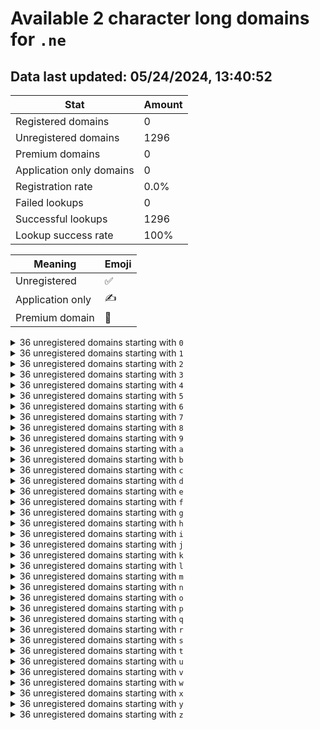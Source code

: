 # Available 2 character long domains for `.ne`

## Data last updated: 05/24/2024, 13:40:52

|Stat|Amount|
|--|--|
|Registered domains|0|
|Unregistered domains|1296|
|Premium domains|0|
|Application only domains|0|
|Registration rate|0.0%|
|Failed lookups|0|
|Successful lookups|1296|
|Lookup success rate|100%|


|Meaning|Emoji|
|--|--|
|Unregistered|:white_check_mark:|
|Application only|:writing_hand:|
|Premium domain|:gem:|

<details>
<summary>36 unregistered domains starting with <bold><code>0</code></bold></summary>

|Type|Domain|
|--|--|
|:white_check_mark:|`00.ne`|
|:white_check_mark:|`01.ne`|
|:white_check_mark:|`02.ne`|
|:white_check_mark:|`03.ne`|
|:white_check_mark:|`04.ne`|
|:white_check_mark:|`05.ne`|
|:white_check_mark:|`06.ne`|
|:white_check_mark:|`07.ne`|
|:white_check_mark:|`08.ne`|
|:white_check_mark:|`09.ne`|
|:white_check_mark:|`0a.ne`|
|:white_check_mark:|`0b.ne`|
|:white_check_mark:|`0c.ne`|
|:white_check_mark:|`0d.ne`|
|:white_check_mark:|`0e.ne`|
|:white_check_mark:|`0f.ne`|
|:white_check_mark:|`0g.ne`|
|:white_check_mark:|`0h.ne`|
|:white_check_mark:|`0i.ne`|
|:white_check_mark:|`0j.ne`|
|:white_check_mark:|`0k.ne`|
|:white_check_mark:|`0l.ne`|
|:white_check_mark:|`0m.ne`|
|:white_check_mark:|`0n.ne`|
|:white_check_mark:|`0o.ne`|
|:white_check_mark:|`0p.ne`|
|:white_check_mark:|`0q.ne`|
|:white_check_mark:|`0r.ne`|
|:white_check_mark:|`0s.ne`|
|:white_check_mark:|`0t.ne`|
|:white_check_mark:|`0u.ne`|
|:white_check_mark:|`0v.ne`|
|:white_check_mark:|`0w.ne`|
|:white_check_mark:|`0x.ne`|
|:white_check_mark:|`0y.ne`|
|:white_check_mark:|`0z.ne`|
</details>
<details>
<summary>36 unregistered domains starting with <bold><code>1</code></bold></summary>

|Type|Domain|
|--|--|
|:white_check_mark:|`10.ne`|
|:white_check_mark:|`11.ne`|
|:white_check_mark:|`12.ne`|
|:white_check_mark:|`13.ne`|
|:white_check_mark:|`14.ne`|
|:white_check_mark:|`15.ne`|
|:white_check_mark:|`16.ne`|
|:white_check_mark:|`17.ne`|
|:white_check_mark:|`18.ne`|
|:white_check_mark:|`19.ne`|
|:white_check_mark:|`1a.ne`|
|:white_check_mark:|`1b.ne`|
|:white_check_mark:|`1c.ne`|
|:white_check_mark:|`1d.ne`|
|:white_check_mark:|`1e.ne`|
|:white_check_mark:|`1f.ne`|
|:white_check_mark:|`1g.ne`|
|:white_check_mark:|`1h.ne`|
|:white_check_mark:|`1i.ne`|
|:white_check_mark:|`1j.ne`|
|:white_check_mark:|`1k.ne`|
|:white_check_mark:|`1l.ne`|
|:white_check_mark:|`1m.ne`|
|:white_check_mark:|`1n.ne`|
|:white_check_mark:|`1o.ne`|
|:white_check_mark:|`1p.ne`|
|:white_check_mark:|`1q.ne`|
|:white_check_mark:|`1r.ne`|
|:white_check_mark:|`1s.ne`|
|:white_check_mark:|`1t.ne`|
|:white_check_mark:|`1u.ne`|
|:white_check_mark:|`1v.ne`|
|:white_check_mark:|`1w.ne`|
|:white_check_mark:|`1x.ne`|
|:white_check_mark:|`1y.ne`|
|:white_check_mark:|`1z.ne`|
</details>
<details>
<summary>36 unregistered domains starting with <bold><code>2</code></bold></summary>

|Type|Domain|
|--|--|
|:white_check_mark:|`20.ne`|
|:white_check_mark:|`21.ne`|
|:white_check_mark:|`22.ne`|
|:white_check_mark:|`23.ne`|
|:white_check_mark:|`24.ne`|
|:white_check_mark:|`25.ne`|
|:white_check_mark:|`26.ne`|
|:white_check_mark:|`27.ne`|
|:white_check_mark:|`28.ne`|
|:white_check_mark:|`29.ne`|
|:white_check_mark:|`2a.ne`|
|:white_check_mark:|`2b.ne`|
|:white_check_mark:|`2c.ne`|
|:white_check_mark:|`2d.ne`|
|:white_check_mark:|`2e.ne`|
|:white_check_mark:|`2f.ne`|
|:white_check_mark:|`2g.ne`|
|:white_check_mark:|`2h.ne`|
|:white_check_mark:|`2i.ne`|
|:white_check_mark:|`2j.ne`|
|:white_check_mark:|`2k.ne`|
|:white_check_mark:|`2l.ne`|
|:white_check_mark:|`2m.ne`|
|:white_check_mark:|`2n.ne`|
|:white_check_mark:|`2o.ne`|
|:white_check_mark:|`2p.ne`|
|:white_check_mark:|`2q.ne`|
|:white_check_mark:|`2r.ne`|
|:white_check_mark:|`2s.ne`|
|:white_check_mark:|`2t.ne`|
|:white_check_mark:|`2u.ne`|
|:white_check_mark:|`2v.ne`|
|:white_check_mark:|`2w.ne`|
|:white_check_mark:|`2x.ne`|
|:white_check_mark:|`2y.ne`|
|:white_check_mark:|`2z.ne`|
</details>
<details>
<summary>36 unregistered domains starting with <bold><code>3</code></bold></summary>

|Type|Domain|
|--|--|
|:white_check_mark:|`30.ne`|
|:white_check_mark:|`31.ne`|
|:white_check_mark:|`32.ne`|
|:white_check_mark:|`33.ne`|
|:white_check_mark:|`34.ne`|
|:white_check_mark:|`35.ne`|
|:white_check_mark:|`36.ne`|
|:white_check_mark:|`37.ne`|
|:white_check_mark:|`38.ne`|
|:white_check_mark:|`39.ne`|
|:white_check_mark:|`3a.ne`|
|:white_check_mark:|`3b.ne`|
|:white_check_mark:|`3c.ne`|
|:white_check_mark:|`3d.ne`|
|:white_check_mark:|`3e.ne`|
|:white_check_mark:|`3f.ne`|
|:white_check_mark:|`3g.ne`|
|:white_check_mark:|`3h.ne`|
|:white_check_mark:|`3i.ne`|
|:white_check_mark:|`3j.ne`|
|:white_check_mark:|`3k.ne`|
|:white_check_mark:|`3l.ne`|
|:white_check_mark:|`3m.ne`|
|:white_check_mark:|`3n.ne`|
|:white_check_mark:|`3o.ne`|
|:white_check_mark:|`3p.ne`|
|:white_check_mark:|`3q.ne`|
|:white_check_mark:|`3r.ne`|
|:white_check_mark:|`3s.ne`|
|:white_check_mark:|`3t.ne`|
|:white_check_mark:|`3u.ne`|
|:white_check_mark:|`3v.ne`|
|:white_check_mark:|`3w.ne`|
|:white_check_mark:|`3x.ne`|
|:white_check_mark:|`3y.ne`|
|:white_check_mark:|`3z.ne`|
</details>
<details>
<summary>36 unregistered domains starting with <bold><code>4</code></bold></summary>

|Type|Domain|
|--|--|
|:white_check_mark:|`40.ne`|
|:white_check_mark:|`41.ne`|
|:white_check_mark:|`42.ne`|
|:white_check_mark:|`43.ne`|
|:white_check_mark:|`44.ne`|
|:white_check_mark:|`45.ne`|
|:white_check_mark:|`46.ne`|
|:white_check_mark:|`47.ne`|
|:white_check_mark:|`48.ne`|
|:white_check_mark:|`49.ne`|
|:white_check_mark:|`4a.ne`|
|:white_check_mark:|`4b.ne`|
|:white_check_mark:|`4c.ne`|
|:white_check_mark:|`4d.ne`|
|:white_check_mark:|`4e.ne`|
|:white_check_mark:|`4f.ne`|
|:white_check_mark:|`4g.ne`|
|:white_check_mark:|`4h.ne`|
|:white_check_mark:|`4i.ne`|
|:white_check_mark:|`4j.ne`|
|:white_check_mark:|`4k.ne`|
|:white_check_mark:|`4l.ne`|
|:white_check_mark:|`4m.ne`|
|:white_check_mark:|`4n.ne`|
|:white_check_mark:|`4o.ne`|
|:white_check_mark:|`4p.ne`|
|:white_check_mark:|`4q.ne`|
|:white_check_mark:|`4r.ne`|
|:white_check_mark:|`4s.ne`|
|:white_check_mark:|`4t.ne`|
|:white_check_mark:|`4u.ne`|
|:white_check_mark:|`4v.ne`|
|:white_check_mark:|`4w.ne`|
|:white_check_mark:|`4x.ne`|
|:white_check_mark:|`4y.ne`|
|:white_check_mark:|`4z.ne`|
</details>
<details>
<summary>36 unregistered domains starting with <bold><code>5</code></bold></summary>

|Type|Domain|
|--|--|
|:white_check_mark:|`50.ne`|
|:white_check_mark:|`51.ne`|
|:white_check_mark:|`52.ne`|
|:white_check_mark:|`53.ne`|
|:white_check_mark:|`54.ne`|
|:white_check_mark:|`55.ne`|
|:white_check_mark:|`56.ne`|
|:white_check_mark:|`57.ne`|
|:white_check_mark:|`58.ne`|
|:white_check_mark:|`59.ne`|
|:white_check_mark:|`5a.ne`|
|:white_check_mark:|`5b.ne`|
|:white_check_mark:|`5c.ne`|
|:white_check_mark:|`5d.ne`|
|:white_check_mark:|`5e.ne`|
|:white_check_mark:|`5f.ne`|
|:white_check_mark:|`5g.ne`|
|:white_check_mark:|`5h.ne`|
|:white_check_mark:|`5i.ne`|
|:white_check_mark:|`5j.ne`|
|:white_check_mark:|`5k.ne`|
|:white_check_mark:|`5l.ne`|
|:white_check_mark:|`5m.ne`|
|:white_check_mark:|`5n.ne`|
|:white_check_mark:|`5o.ne`|
|:white_check_mark:|`5p.ne`|
|:white_check_mark:|`5q.ne`|
|:white_check_mark:|`5r.ne`|
|:white_check_mark:|`5s.ne`|
|:white_check_mark:|`5t.ne`|
|:white_check_mark:|`5u.ne`|
|:white_check_mark:|`5v.ne`|
|:white_check_mark:|`5w.ne`|
|:white_check_mark:|`5x.ne`|
|:white_check_mark:|`5y.ne`|
|:white_check_mark:|`5z.ne`|
</details>
<details>
<summary>36 unregistered domains starting with <bold><code>6</code></bold></summary>

|Type|Domain|
|--|--|
|:white_check_mark:|`60.ne`|
|:white_check_mark:|`61.ne`|
|:white_check_mark:|`62.ne`|
|:white_check_mark:|`63.ne`|
|:white_check_mark:|`64.ne`|
|:white_check_mark:|`65.ne`|
|:white_check_mark:|`66.ne`|
|:white_check_mark:|`67.ne`|
|:white_check_mark:|`68.ne`|
|:white_check_mark:|`69.ne`|
|:white_check_mark:|`6a.ne`|
|:white_check_mark:|`6b.ne`|
|:white_check_mark:|`6c.ne`|
|:white_check_mark:|`6d.ne`|
|:white_check_mark:|`6e.ne`|
|:white_check_mark:|`6f.ne`|
|:white_check_mark:|`6g.ne`|
|:white_check_mark:|`6h.ne`|
|:white_check_mark:|`6i.ne`|
|:white_check_mark:|`6j.ne`|
|:white_check_mark:|`6k.ne`|
|:white_check_mark:|`6l.ne`|
|:white_check_mark:|`6m.ne`|
|:white_check_mark:|`6n.ne`|
|:white_check_mark:|`6o.ne`|
|:white_check_mark:|`6p.ne`|
|:white_check_mark:|`6q.ne`|
|:white_check_mark:|`6r.ne`|
|:white_check_mark:|`6s.ne`|
|:white_check_mark:|`6t.ne`|
|:white_check_mark:|`6u.ne`|
|:white_check_mark:|`6v.ne`|
|:white_check_mark:|`6w.ne`|
|:white_check_mark:|`6x.ne`|
|:white_check_mark:|`6y.ne`|
|:white_check_mark:|`6z.ne`|
</details>
<details>
<summary>36 unregistered domains starting with <bold><code>7</code></bold></summary>

|Type|Domain|
|--|--|
|:white_check_mark:|`70.ne`|
|:white_check_mark:|`71.ne`|
|:white_check_mark:|`72.ne`|
|:white_check_mark:|`73.ne`|
|:white_check_mark:|`74.ne`|
|:white_check_mark:|`75.ne`|
|:white_check_mark:|`76.ne`|
|:white_check_mark:|`77.ne`|
|:white_check_mark:|`78.ne`|
|:white_check_mark:|`79.ne`|
|:white_check_mark:|`7a.ne`|
|:white_check_mark:|`7b.ne`|
|:white_check_mark:|`7c.ne`|
|:white_check_mark:|`7d.ne`|
|:white_check_mark:|`7e.ne`|
|:white_check_mark:|`7f.ne`|
|:white_check_mark:|`7g.ne`|
|:white_check_mark:|`7h.ne`|
|:white_check_mark:|`7i.ne`|
|:white_check_mark:|`7j.ne`|
|:white_check_mark:|`7k.ne`|
|:white_check_mark:|`7l.ne`|
|:white_check_mark:|`7m.ne`|
|:white_check_mark:|`7n.ne`|
|:white_check_mark:|`7o.ne`|
|:white_check_mark:|`7p.ne`|
|:white_check_mark:|`7q.ne`|
|:white_check_mark:|`7r.ne`|
|:white_check_mark:|`7s.ne`|
|:white_check_mark:|`7t.ne`|
|:white_check_mark:|`7u.ne`|
|:white_check_mark:|`7v.ne`|
|:white_check_mark:|`7w.ne`|
|:white_check_mark:|`7x.ne`|
|:white_check_mark:|`7y.ne`|
|:white_check_mark:|`7z.ne`|
</details>
<details>
<summary>36 unregistered domains starting with <bold><code>8</code></bold></summary>

|Type|Domain|
|--|--|
|:white_check_mark:|`80.ne`|
|:white_check_mark:|`81.ne`|
|:white_check_mark:|`82.ne`|
|:white_check_mark:|`83.ne`|
|:white_check_mark:|`84.ne`|
|:white_check_mark:|`85.ne`|
|:white_check_mark:|`86.ne`|
|:white_check_mark:|`87.ne`|
|:white_check_mark:|`88.ne`|
|:white_check_mark:|`89.ne`|
|:white_check_mark:|`8a.ne`|
|:white_check_mark:|`8b.ne`|
|:white_check_mark:|`8c.ne`|
|:white_check_mark:|`8d.ne`|
|:white_check_mark:|`8e.ne`|
|:white_check_mark:|`8f.ne`|
|:white_check_mark:|`8g.ne`|
|:white_check_mark:|`8h.ne`|
|:white_check_mark:|`8i.ne`|
|:white_check_mark:|`8j.ne`|
|:white_check_mark:|`8k.ne`|
|:white_check_mark:|`8l.ne`|
|:white_check_mark:|`8m.ne`|
|:white_check_mark:|`8n.ne`|
|:white_check_mark:|`8o.ne`|
|:white_check_mark:|`8p.ne`|
|:white_check_mark:|`8q.ne`|
|:white_check_mark:|`8r.ne`|
|:white_check_mark:|`8s.ne`|
|:white_check_mark:|`8t.ne`|
|:white_check_mark:|`8u.ne`|
|:white_check_mark:|`8v.ne`|
|:white_check_mark:|`8w.ne`|
|:white_check_mark:|`8x.ne`|
|:white_check_mark:|`8y.ne`|
|:white_check_mark:|`8z.ne`|
</details>
<details>
<summary>36 unregistered domains starting with <bold><code>9</code></bold></summary>

|Type|Domain|
|--|--|
|:white_check_mark:|`90.ne`|
|:white_check_mark:|`91.ne`|
|:white_check_mark:|`92.ne`|
|:white_check_mark:|`93.ne`|
|:white_check_mark:|`94.ne`|
|:white_check_mark:|`95.ne`|
|:white_check_mark:|`96.ne`|
|:white_check_mark:|`97.ne`|
|:white_check_mark:|`98.ne`|
|:white_check_mark:|`99.ne`|
|:white_check_mark:|`9a.ne`|
|:white_check_mark:|`9b.ne`|
|:white_check_mark:|`9c.ne`|
|:white_check_mark:|`9d.ne`|
|:white_check_mark:|`9e.ne`|
|:white_check_mark:|`9f.ne`|
|:white_check_mark:|`9g.ne`|
|:white_check_mark:|`9h.ne`|
|:white_check_mark:|`9i.ne`|
|:white_check_mark:|`9j.ne`|
|:white_check_mark:|`9k.ne`|
|:white_check_mark:|`9l.ne`|
|:white_check_mark:|`9m.ne`|
|:white_check_mark:|`9n.ne`|
|:white_check_mark:|`9o.ne`|
|:white_check_mark:|`9p.ne`|
|:white_check_mark:|`9q.ne`|
|:white_check_mark:|`9r.ne`|
|:white_check_mark:|`9s.ne`|
|:white_check_mark:|`9t.ne`|
|:white_check_mark:|`9u.ne`|
|:white_check_mark:|`9v.ne`|
|:white_check_mark:|`9w.ne`|
|:white_check_mark:|`9x.ne`|
|:white_check_mark:|`9y.ne`|
|:white_check_mark:|`9z.ne`|
</details>
<details>
<summary>36 unregistered domains starting with <bold><code>a</code></bold></summary>

|Type|Domain|
|--|--|
|:white_check_mark:|`a0.ne`|
|:white_check_mark:|`a1.ne`|
|:white_check_mark:|`a2.ne`|
|:white_check_mark:|`a3.ne`|
|:white_check_mark:|`a4.ne`|
|:white_check_mark:|`a5.ne`|
|:white_check_mark:|`a6.ne`|
|:white_check_mark:|`a7.ne`|
|:white_check_mark:|`a8.ne`|
|:white_check_mark:|`a9.ne`|
|:white_check_mark:|`aa.ne`|
|:white_check_mark:|`ab.ne`|
|:white_check_mark:|`ac.ne`|
|:white_check_mark:|`ad.ne`|
|:white_check_mark:|`ae.ne`|
|:white_check_mark:|`af.ne`|
|:white_check_mark:|`ag.ne`|
|:white_check_mark:|`ah.ne`|
|:white_check_mark:|`ai.ne`|
|:white_check_mark:|`aj.ne`|
|:white_check_mark:|`ak.ne`|
|:white_check_mark:|`al.ne`|
|:white_check_mark:|`am.ne`|
|:white_check_mark:|`an.ne`|
|:white_check_mark:|`ao.ne`|
|:white_check_mark:|`ap.ne`|
|:white_check_mark:|`aq.ne`|
|:white_check_mark:|`ar.ne`|
|:white_check_mark:|`as.ne`|
|:white_check_mark:|`at.ne`|
|:white_check_mark:|`au.ne`|
|:white_check_mark:|`av.ne`|
|:white_check_mark:|`aw.ne`|
|:white_check_mark:|`ax.ne`|
|:white_check_mark:|`ay.ne`|
|:white_check_mark:|`az.ne`|
</details>
<details>
<summary>36 unregistered domains starting with <bold><code>b</code></bold></summary>

|Type|Domain|
|--|--|
|:white_check_mark:|`b0.ne`|
|:white_check_mark:|`b1.ne`|
|:white_check_mark:|`b2.ne`|
|:white_check_mark:|`b3.ne`|
|:white_check_mark:|`b4.ne`|
|:white_check_mark:|`b5.ne`|
|:white_check_mark:|`b6.ne`|
|:white_check_mark:|`b7.ne`|
|:white_check_mark:|`b8.ne`|
|:white_check_mark:|`b9.ne`|
|:white_check_mark:|`ba.ne`|
|:white_check_mark:|`bb.ne`|
|:white_check_mark:|`bc.ne`|
|:white_check_mark:|`bd.ne`|
|:white_check_mark:|`be.ne`|
|:white_check_mark:|`bf.ne`|
|:white_check_mark:|`bg.ne`|
|:white_check_mark:|`bh.ne`|
|:white_check_mark:|`bi.ne`|
|:white_check_mark:|`bj.ne`|
|:white_check_mark:|`bk.ne`|
|:white_check_mark:|`bl.ne`|
|:white_check_mark:|`bm.ne`|
|:white_check_mark:|`bn.ne`|
|:white_check_mark:|`bo.ne`|
|:white_check_mark:|`bp.ne`|
|:white_check_mark:|`bq.ne`|
|:white_check_mark:|`br.ne`|
|:white_check_mark:|`bs.ne`|
|:white_check_mark:|`bt.ne`|
|:white_check_mark:|`bu.ne`|
|:white_check_mark:|`bv.ne`|
|:white_check_mark:|`bw.ne`|
|:white_check_mark:|`bx.ne`|
|:white_check_mark:|`by.ne`|
|:white_check_mark:|`bz.ne`|
</details>
<details>
<summary>36 unregistered domains starting with <bold><code>c</code></bold></summary>

|Type|Domain|
|--|--|
|:white_check_mark:|`c0.ne`|
|:white_check_mark:|`c1.ne`|
|:white_check_mark:|`c2.ne`|
|:white_check_mark:|`c3.ne`|
|:white_check_mark:|`c4.ne`|
|:white_check_mark:|`c5.ne`|
|:white_check_mark:|`c6.ne`|
|:white_check_mark:|`c7.ne`|
|:white_check_mark:|`c8.ne`|
|:white_check_mark:|`c9.ne`|
|:white_check_mark:|`ca.ne`|
|:white_check_mark:|`cb.ne`|
|:white_check_mark:|`cc.ne`|
|:white_check_mark:|`cd.ne`|
|:white_check_mark:|`ce.ne`|
|:white_check_mark:|`cf.ne`|
|:white_check_mark:|`cg.ne`|
|:white_check_mark:|`ch.ne`|
|:white_check_mark:|`ci.ne`|
|:white_check_mark:|`cj.ne`|
|:white_check_mark:|`ck.ne`|
|:white_check_mark:|`cl.ne`|
|:white_check_mark:|`cm.ne`|
|:white_check_mark:|`cn.ne`|
|:white_check_mark:|`co.ne`|
|:white_check_mark:|`cp.ne`|
|:white_check_mark:|`cq.ne`|
|:white_check_mark:|`cr.ne`|
|:white_check_mark:|`cs.ne`|
|:white_check_mark:|`ct.ne`|
|:white_check_mark:|`cu.ne`|
|:white_check_mark:|`cv.ne`|
|:white_check_mark:|`cw.ne`|
|:white_check_mark:|`cx.ne`|
|:white_check_mark:|`cy.ne`|
|:white_check_mark:|`cz.ne`|
</details>
<details>
<summary>36 unregistered domains starting with <bold><code>d</code></bold></summary>

|Type|Domain|
|--|--|
|:white_check_mark:|`d0.ne`|
|:white_check_mark:|`d1.ne`|
|:white_check_mark:|`d2.ne`|
|:white_check_mark:|`d3.ne`|
|:white_check_mark:|`d4.ne`|
|:white_check_mark:|`d5.ne`|
|:white_check_mark:|`d6.ne`|
|:white_check_mark:|`d7.ne`|
|:white_check_mark:|`d8.ne`|
|:white_check_mark:|`d9.ne`|
|:white_check_mark:|`da.ne`|
|:white_check_mark:|`db.ne`|
|:white_check_mark:|`dc.ne`|
|:white_check_mark:|`dd.ne`|
|:white_check_mark:|`de.ne`|
|:white_check_mark:|`df.ne`|
|:white_check_mark:|`dg.ne`|
|:white_check_mark:|`dh.ne`|
|:white_check_mark:|`di.ne`|
|:white_check_mark:|`dj.ne`|
|:white_check_mark:|`dk.ne`|
|:white_check_mark:|`dl.ne`|
|:white_check_mark:|`dm.ne`|
|:white_check_mark:|`dn.ne`|
|:white_check_mark:|`do.ne`|
|:white_check_mark:|`dp.ne`|
|:white_check_mark:|`dq.ne`|
|:white_check_mark:|`dr.ne`|
|:white_check_mark:|`ds.ne`|
|:white_check_mark:|`dt.ne`|
|:white_check_mark:|`du.ne`|
|:white_check_mark:|`dv.ne`|
|:white_check_mark:|`dw.ne`|
|:white_check_mark:|`dx.ne`|
|:white_check_mark:|`dy.ne`|
|:white_check_mark:|`dz.ne`|
</details>
<details>
<summary>36 unregistered domains starting with <bold><code>e</code></bold></summary>

|Type|Domain|
|--|--|
|:white_check_mark:|`e0.ne`|
|:white_check_mark:|`e1.ne`|
|:white_check_mark:|`e2.ne`|
|:white_check_mark:|`e3.ne`|
|:white_check_mark:|`e4.ne`|
|:white_check_mark:|`e5.ne`|
|:white_check_mark:|`e6.ne`|
|:white_check_mark:|`e7.ne`|
|:white_check_mark:|`e8.ne`|
|:white_check_mark:|`e9.ne`|
|:white_check_mark:|`ea.ne`|
|:white_check_mark:|`eb.ne`|
|:white_check_mark:|`ec.ne`|
|:white_check_mark:|`ed.ne`|
|:white_check_mark:|`ee.ne`|
|:white_check_mark:|`ef.ne`|
|:white_check_mark:|`eg.ne`|
|:white_check_mark:|`eh.ne`|
|:white_check_mark:|`ei.ne`|
|:white_check_mark:|`ej.ne`|
|:white_check_mark:|`ek.ne`|
|:white_check_mark:|`el.ne`|
|:white_check_mark:|`em.ne`|
|:white_check_mark:|`en.ne`|
|:white_check_mark:|`eo.ne`|
|:white_check_mark:|`ep.ne`|
|:white_check_mark:|`eq.ne`|
|:white_check_mark:|`er.ne`|
|:white_check_mark:|`es.ne`|
|:white_check_mark:|`et.ne`|
|:white_check_mark:|`eu.ne`|
|:white_check_mark:|`ev.ne`|
|:white_check_mark:|`ew.ne`|
|:white_check_mark:|`ex.ne`|
|:white_check_mark:|`ey.ne`|
|:white_check_mark:|`ez.ne`|
</details>
<details>
<summary>36 unregistered domains starting with <bold><code>f</code></bold></summary>

|Type|Domain|
|--|--|
|:white_check_mark:|`f0.ne`|
|:white_check_mark:|`f1.ne`|
|:white_check_mark:|`f2.ne`|
|:white_check_mark:|`f3.ne`|
|:white_check_mark:|`f4.ne`|
|:white_check_mark:|`f5.ne`|
|:white_check_mark:|`f6.ne`|
|:white_check_mark:|`f7.ne`|
|:white_check_mark:|`f8.ne`|
|:white_check_mark:|`f9.ne`|
|:white_check_mark:|`fa.ne`|
|:white_check_mark:|`fb.ne`|
|:white_check_mark:|`fc.ne`|
|:white_check_mark:|`fd.ne`|
|:white_check_mark:|`fe.ne`|
|:white_check_mark:|`ff.ne`|
|:white_check_mark:|`fg.ne`|
|:white_check_mark:|`fh.ne`|
|:white_check_mark:|`fi.ne`|
|:white_check_mark:|`fj.ne`|
|:white_check_mark:|`fk.ne`|
|:white_check_mark:|`fl.ne`|
|:white_check_mark:|`fm.ne`|
|:white_check_mark:|`fn.ne`|
|:white_check_mark:|`fo.ne`|
|:white_check_mark:|`fp.ne`|
|:white_check_mark:|`fq.ne`|
|:white_check_mark:|`fr.ne`|
|:white_check_mark:|`fs.ne`|
|:white_check_mark:|`ft.ne`|
|:white_check_mark:|`fu.ne`|
|:white_check_mark:|`fv.ne`|
|:white_check_mark:|`fw.ne`|
|:white_check_mark:|`fx.ne`|
|:white_check_mark:|`fy.ne`|
|:white_check_mark:|`fz.ne`|
</details>
<details>
<summary>36 unregistered domains starting with <bold><code>g</code></bold></summary>

|Type|Domain|
|--|--|
|:white_check_mark:|`g0.ne`|
|:white_check_mark:|`g1.ne`|
|:white_check_mark:|`g2.ne`|
|:white_check_mark:|`g3.ne`|
|:white_check_mark:|`g4.ne`|
|:white_check_mark:|`g5.ne`|
|:white_check_mark:|`g6.ne`|
|:white_check_mark:|`g7.ne`|
|:white_check_mark:|`g8.ne`|
|:white_check_mark:|`g9.ne`|
|:white_check_mark:|`ga.ne`|
|:white_check_mark:|`gb.ne`|
|:white_check_mark:|`gc.ne`|
|:white_check_mark:|`gd.ne`|
|:white_check_mark:|`ge.ne`|
|:white_check_mark:|`gf.ne`|
|:white_check_mark:|`gg.ne`|
|:white_check_mark:|`gh.ne`|
|:white_check_mark:|`gi.ne`|
|:white_check_mark:|`gj.ne`|
|:white_check_mark:|`gk.ne`|
|:white_check_mark:|`gl.ne`|
|:white_check_mark:|`gm.ne`|
|:white_check_mark:|`gn.ne`|
|:white_check_mark:|`go.ne`|
|:white_check_mark:|`gp.ne`|
|:white_check_mark:|`gq.ne`|
|:white_check_mark:|`gr.ne`|
|:white_check_mark:|`gs.ne`|
|:white_check_mark:|`gt.ne`|
|:white_check_mark:|`gu.ne`|
|:white_check_mark:|`gv.ne`|
|:white_check_mark:|`gw.ne`|
|:white_check_mark:|`gx.ne`|
|:white_check_mark:|`gy.ne`|
|:white_check_mark:|`gz.ne`|
</details>
<details>
<summary>36 unregistered domains starting with <bold><code>h</code></bold></summary>

|Type|Domain|
|--|--|
|:white_check_mark:|`h0.ne`|
|:white_check_mark:|`h1.ne`|
|:white_check_mark:|`h2.ne`|
|:white_check_mark:|`h3.ne`|
|:white_check_mark:|`h4.ne`|
|:white_check_mark:|`h5.ne`|
|:white_check_mark:|`h6.ne`|
|:white_check_mark:|`h7.ne`|
|:white_check_mark:|`h8.ne`|
|:white_check_mark:|`h9.ne`|
|:white_check_mark:|`ha.ne`|
|:white_check_mark:|`hb.ne`|
|:white_check_mark:|`hc.ne`|
|:white_check_mark:|`hd.ne`|
|:white_check_mark:|`he.ne`|
|:white_check_mark:|`hf.ne`|
|:white_check_mark:|`hg.ne`|
|:white_check_mark:|`hh.ne`|
|:white_check_mark:|`hi.ne`|
|:white_check_mark:|`hj.ne`|
|:white_check_mark:|`hk.ne`|
|:white_check_mark:|`hl.ne`|
|:white_check_mark:|`hm.ne`|
|:white_check_mark:|`hn.ne`|
|:white_check_mark:|`ho.ne`|
|:white_check_mark:|`hp.ne`|
|:white_check_mark:|`hq.ne`|
|:white_check_mark:|`hr.ne`|
|:white_check_mark:|`hs.ne`|
|:white_check_mark:|`ht.ne`|
|:white_check_mark:|`hu.ne`|
|:white_check_mark:|`hv.ne`|
|:white_check_mark:|`hw.ne`|
|:white_check_mark:|`hx.ne`|
|:white_check_mark:|`hy.ne`|
|:white_check_mark:|`hz.ne`|
</details>
<details>
<summary>36 unregistered domains starting with <bold><code>i</code></bold></summary>

|Type|Domain|
|--|--|
|:white_check_mark:|`i0.ne`|
|:white_check_mark:|`i1.ne`|
|:white_check_mark:|`i2.ne`|
|:white_check_mark:|`i3.ne`|
|:white_check_mark:|`i4.ne`|
|:white_check_mark:|`i5.ne`|
|:white_check_mark:|`i6.ne`|
|:white_check_mark:|`i7.ne`|
|:white_check_mark:|`i8.ne`|
|:white_check_mark:|`i9.ne`|
|:white_check_mark:|`ia.ne`|
|:white_check_mark:|`ib.ne`|
|:white_check_mark:|`ic.ne`|
|:white_check_mark:|`id.ne`|
|:white_check_mark:|`ie.ne`|
|:white_check_mark:|`if.ne`|
|:white_check_mark:|`ig.ne`|
|:white_check_mark:|`ih.ne`|
|:white_check_mark:|`ii.ne`|
|:white_check_mark:|`ij.ne`|
|:white_check_mark:|`ik.ne`|
|:white_check_mark:|`il.ne`|
|:white_check_mark:|`im.ne`|
|:white_check_mark:|`in.ne`|
|:white_check_mark:|`io.ne`|
|:white_check_mark:|`ip.ne`|
|:white_check_mark:|`iq.ne`|
|:white_check_mark:|`ir.ne`|
|:white_check_mark:|`is.ne`|
|:white_check_mark:|`it.ne`|
|:white_check_mark:|`iu.ne`|
|:white_check_mark:|`iv.ne`|
|:white_check_mark:|`iw.ne`|
|:white_check_mark:|`ix.ne`|
|:white_check_mark:|`iy.ne`|
|:white_check_mark:|`iz.ne`|
</details>
<details>
<summary>36 unregistered domains starting with <bold><code>j</code></bold></summary>

|Type|Domain|
|--|--|
|:white_check_mark:|`j0.ne`|
|:white_check_mark:|`j1.ne`|
|:white_check_mark:|`j2.ne`|
|:white_check_mark:|`j3.ne`|
|:white_check_mark:|`j4.ne`|
|:white_check_mark:|`j5.ne`|
|:white_check_mark:|`j6.ne`|
|:white_check_mark:|`j7.ne`|
|:white_check_mark:|`j8.ne`|
|:white_check_mark:|`j9.ne`|
|:white_check_mark:|`ja.ne`|
|:white_check_mark:|`jb.ne`|
|:white_check_mark:|`jc.ne`|
|:white_check_mark:|`jd.ne`|
|:white_check_mark:|`je.ne`|
|:white_check_mark:|`jf.ne`|
|:white_check_mark:|`jg.ne`|
|:white_check_mark:|`jh.ne`|
|:white_check_mark:|`ji.ne`|
|:white_check_mark:|`jj.ne`|
|:white_check_mark:|`jk.ne`|
|:white_check_mark:|`jl.ne`|
|:white_check_mark:|`jm.ne`|
|:white_check_mark:|`jn.ne`|
|:white_check_mark:|`jo.ne`|
|:white_check_mark:|`jp.ne`|
|:white_check_mark:|`jq.ne`|
|:white_check_mark:|`jr.ne`|
|:white_check_mark:|`js.ne`|
|:white_check_mark:|`jt.ne`|
|:white_check_mark:|`ju.ne`|
|:white_check_mark:|`jv.ne`|
|:white_check_mark:|`jw.ne`|
|:white_check_mark:|`jx.ne`|
|:white_check_mark:|`jy.ne`|
|:white_check_mark:|`jz.ne`|
</details>
<details>
<summary>36 unregistered domains starting with <bold><code>k</code></bold></summary>

|Type|Domain|
|--|--|
|:white_check_mark:|`k0.ne`|
|:white_check_mark:|`k1.ne`|
|:white_check_mark:|`k2.ne`|
|:white_check_mark:|`k3.ne`|
|:white_check_mark:|`k4.ne`|
|:white_check_mark:|`k5.ne`|
|:white_check_mark:|`k6.ne`|
|:white_check_mark:|`k7.ne`|
|:white_check_mark:|`k8.ne`|
|:white_check_mark:|`k9.ne`|
|:white_check_mark:|`ka.ne`|
|:white_check_mark:|`kb.ne`|
|:white_check_mark:|`kc.ne`|
|:white_check_mark:|`kd.ne`|
|:white_check_mark:|`ke.ne`|
|:white_check_mark:|`kf.ne`|
|:white_check_mark:|`kg.ne`|
|:white_check_mark:|`kh.ne`|
|:white_check_mark:|`ki.ne`|
|:white_check_mark:|`kj.ne`|
|:white_check_mark:|`kk.ne`|
|:white_check_mark:|`kl.ne`|
|:white_check_mark:|`km.ne`|
|:white_check_mark:|`kn.ne`|
|:white_check_mark:|`ko.ne`|
|:white_check_mark:|`kp.ne`|
|:white_check_mark:|`kq.ne`|
|:white_check_mark:|`kr.ne`|
|:white_check_mark:|`ks.ne`|
|:white_check_mark:|`kt.ne`|
|:white_check_mark:|`ku.ne`|
|:white_check_mark:|`kv.ne`|
|:white_check_mark:|`kw.ne`|
|:white_check_mark:|`kx.ne`|
|:white_check_mark:|`ky.ne`|
|:white_check_mark:|`kz.ne`|
</details>
<details>
<summary>36 unregistered domains starting with <bold><code>l</code></bold></summary>

|Type|Domain|
|--|--|
|:white_check_mark:|`l0.ne`|
|:white_check_mark:|`l1.ne`|
|:white_check_mark:|`l2.ne`|
|:white_check_mark:|`l3.ne`|
|:white_check_mark:|`l4.ne`|
|:white_check_mark:|`l5.ne`|
|:white_check_mark:|`l6.ne`|
|:white_check_mark:|`l7.ne`|
|:white_check_mark:|`l8.ne`|
|:white_check_mark:|`l9.ne`|
|:white_check_mark:|`la.ne`|
|:white_check_mark:|`lb.ne`|
|:white_check_mark:|`lc.ne`|
|:white_check_mark:|`ld.ne`|
|:white_check_mark:|`le.ne`|
|:white_check_mark:|`lf.ne`|
|:white_check_mark:|`lg.ne`|
|:white_check_mark:|`lh.ne`|
|:white_check_mark:|`li.ne`|
|:white_check_mark:|`lj.ne`|
|:white_check_mark:|`lk.ne`|
|:white_check_mark:|`ll.ne`|
|:white_check_mark:|`lm.ne`|
|:white_check_mark:|`ln.ne`|
|:white_check_mark:|`lo.ne`|
|:white_check_mark:|`lp.ne`|
|:white_check_mark:|`lq.ne`|
|:white_check_mark:|`lr.ne`|
|:white_check_mark:|`ls.ne`|
|:white_check_mark:|`lt.ne`|
|:white_check_mark:|`lu.ne`|
|:white_check_mark:|`lv.ne`|
|:white_check_mark:|`lw.ne`|
|:white_check_mark:|`lx.ne`|
|:white_check_mark:|`ly.ne`|
|:white_check_mark:|`lz.ne`|
</details>
<details>
<summary>36 unregistered domains starting with <bold><code>m</code></bold></summary>

|Type|Domain|
|--|--|
|:white_check_mark:|`m0.ne`|
|:white_check_mark:|`m1.ne`|
|:white_check_mark:|`m2.ne`|
|:white_check_mark:|`m3.ne`|
|:white_check_mark:|`m4.ne`|
|:white_check_mark:|`m5.ne`|
|:white_check_mark:|`m6.ne`|
|:white_check_mark:|`m7.ne`|
|:white_check_mark:|`m8.ne`|
|:white_check_mark:|`m9.ne`|
|:white_check_mark:|`ma.ne`|
|:white_check_mark:|`mb.ne`|
|:white_check_mark:|`mc.ne`|
|:white_check_mark:|`md.ne`|
|:white_check_mark:|`me.ne`|
|:white_check_mark:|`mf.ne`|
|:white_check_mark:|`mg.ne`|
|:white_check_mark:|`mh.ne`|
|:white_check_mark:|`mi.ne`|
|:white_check_mark:|`mj.ne`|
|:white_check_mark:|`mk.ne`|
|:white_check_mark:|`ml.ne`|
|:white_check_mark:|`mm.ne`|
|:white_check_mark:|`mn.ne`|
|:white_check_mark:|`mo.ne`|
|:white_check_mark:|`mp.ne`|
|:white_check_mark:|`mq.ne`|
|:white_check_mark:|`mr.ne`|
|:white_check_mark:|`ms.ne`|
|:white_check_mark:|`mt.ne`|
|:white_check_mark:|`mu.ne`|
|:white_check_mark:|`mv.ne`|
|:white_check_mark:|`mw.ne`|
|:white_check_mark:|`mx.ne`|
|:white_check_mark:|`my.ne`|
|:white_check_mark:|`mz.ne`|
</details>
<details>
<summary>36 unregistered domains starting with <bold><code>n</code></bold></summary>

|Type|Domain|
|--|--|
|:white_check_mark:|`n0.ne`|
|:white_check_mark:|`n1.ne`|
|:white_check_mark:|`n2.ne`|
|:white_check_mark:|`n3.ne`|
|:white_check_mark:|`n4.ne`|
|:white_check_mark:|`n5.ne`|
|:white_check_mark:|`n6.ne`|
|:white_check_mark:|`n7.ne`|
|:white_check_mark:|`n8.ne`|
|:white_check_mark:|`n9.ne`|
|:white_check_mark:|`na.ne`|
|:white_check_mark:|`nb.ne`|
|:white_check_mark:|`nc.ne`|
|:white_check_mark:|`nd.ne`|
|:white_check_mark:|`ne.ne`|
|:white_check_mark:|`nf.ne`|
|:white_check_mark:|`ng.ne`|
|:white_check_mark:|`nh.ne`|
|:white_check_mark:|`ni.ne`|
|:white_check_mark:|`nj.ne`|
|:white_check_mark:|`nk.ne`|
|:white_check_mark:|`nl.ne`|
|:white_check_mark:|`nm.ne`|
|:white_check_mark:|`nn.ne`|
|:white_check_mark:|`no.ne`|
|:white_check_mark:|`np.ne`|
|:white_check_mark:|`nq.ne`|
|:white_check_mark:|`nr.ne`|
|:white_check_mark:|`ns.ne`|
|:white_check_mark:|`nt.ne`|
|:white_check_mark:|`nu.ne`|
|:white_check_mark:|`nv.ne`|
|:white_check_mark:|`nw.ne`|
|:white_check_mark:|`nx.ne`|
|:white_check_mark:|`ny.ne`|
|:white_check_mark:|`nz.ne`|
</details>
<details>
<summary>36 unregistered domains starting with <bold><code>o</code></bold></summary>

|Type|Domain|
|--|--|
|:white_check_mark:|`o0.ne`|
|:white_check_mark:|`o1.ne`|
|:white_check_mark:|`o2.ne`|
|:white_check_mark:|`o3.ne`|
|:white_check_mark:|`o4.ne`|
|:white_check_mark:|`o5.ne`|
|:white_check_mark:|`o6.ne`|
|:white_check_mark:|`o7.ne`|
|:white_check_mark:|`o8.ne`|
|:white_check_mark:|`o9.ne`|
|:white_check_mark:|`oa.ne`|
|:white_check_mark:|`ob.ne`|
|:white_check_mark:|`oc.ne`|
|:white_check_mark:|`od.ne`|
|:white_check_mark:|`oe.ne`|
|:white_check_mark:|`of.ne`|
|:white_check_mark:|`og.ne`|
|:white_check_mark:|`oh.ne`|
|:white_check_mark:|`oi.ne`|
|:white_check_mark:|`oj.ne`|
|:white_check_mark:|`ok.ne`|
|:white_check_mark:|`ol.ne`|
|:white_check_mark:|`om.ne`|
|:white_check_mark:|`on.ne`|
|:white_check_mark:|`oo.ne`|
|:white_check_mark:|`op.ne`|
|:white_check_mark:|`oq.ne`|
|:white_check_mark:|`or.ne`|
|:white_check_mark:|`os.ne`|
|:white_check_mark:|`ot.ne`|
|:white_check_mark:|`ou.ne`|
|:white_check_mark:|`ov.ne`|
|:white_check_mark:|`ow.ne`|
|:white_check_mark:|`ox.ne`|
|:white_check_mark:|`oy.ne`|
|:white_check_mark:|`oz.ne`|
</details>
<details>
<summary>36 unregistered domains starting with <bold><code>p</code></bold></summary>

|Type|Domain|
|--|--|
|:white_check_mark:|`p0.ne`|
|:white_check_mark:|`p1.ne`|
|:white_check_mark:|`p2.ne`|
|:white_check_mark:|`p3.ne`|
|:white_check_mark:|`p4.ne`|
|:white_check_mark:|`p5.ne`|
|:white_check_mark:|`p6.ne`|
|:white_check_mark:|`p7.ne`|
|:white_check_mark:|`p8.ne`|
|:white_check_mark:|`p9.ne`|
|:white_check_mark:|`pa.ne`|
|:white_check_mark:|`pb.ne`|
|:white_check_mark:|`pc.ne`|
|:white_check_mark:|`pd.ne`|
|:white_check_mark:|`pe.ne`|
|:white_check_mark:|`pf.ne`|
|:white_check_mark:|`pg.ne`|
|:white_check_mark:|`ph.ne`|
|:white_check_mark:|`pi.ne`|
|:white_check_mark:|`pj.ne`|
|:white_check_mark:|`pk.ne`|
|:white_check_mark:|`pl.ne`|
|:white_check_mark:|`pm.ne`|
|:white_check_mark:|`pn.ne`|
|:white_check_mark:|`po.ne`|
|:white_check_mark:|`pp.ne`|
|:white_check_mark:|`pq.ne`|
|:white_check_mark:|`pr.ne`|
|:white_check_mark:|`ps.ne`|
|:white_check_mark:|`pt.ne`|
|:white_check_mark:|`pu.ne`|
|:white_check_mark:|`pv.ne`|
|:white_check_mark:|`pw.ne`|
|:white_check_mark:|`px.ne`|
|:white_check_mark:|`py.ne`|
|:white_check_mark:|`pz.ne`|
</details>
<details>
<summary>36 unregistered domains starting with <bold><code>q</code></bold></summary>

|Type|Domain|
|--|--|
|:white_check_mark:|`q0.ne`|
|:white_check_mark:|`q1.ne`|
|:white_check_mark:|`q2.ne`|
|:white_check_mark:|`q3.ne`|
|:white_check_mark:|`q4.ne`|
|:white_check_mark:|`q5.ne`|
|:white_check_mark:|`q6.ne`|
|:white_check_mark:|`q7.ne`|
|:white_check_mark:|`q8.ne`|
|:white_check_mark:|`q9.ne`|
|:white_check_mark:|`qa.ne`|
|:white_check_mark:|`qb.ne`|
|:white_check_mark:|`qc.ne`|
|:white_check_mark:|`qd.ne`|
|:white_check_mark:|`qe.ne`|
|:white_check_mark:|`qf.ne`|
|:white_check_mark:|`qg.ne`|
|:white_check_mark:|`qh.ne`|
|:white_check_mark:|`qi.ne`|
|:white_check_mark:|`qj.ne`|
|:white_check_mark:|`qk.ne`|
|:white_check_mark:|`ql.ne`|
|:white_check_mark:|`qm.ne`|
|:white_check_mark:|`qn.ne`|
|:white_check_mark:|`qo.ne`|
|:white_check_mark:|`qp.ne`|
|:white_check_mark:|`qq.ne`|
|:white_check_mark:|`qr.ne`|
|:white_check_mark:|`qs.ne`|
|:white_check_mark:|`qt.ne`|
|:white_check_mark:|`qu.ne`|
|:white_check_mark:|`qv.ne`|
|:white_check_mark:|`qw.ne`|
|:white_check_mark:|`qx.ne`|
|:white_check_mark:|`qy.ne`|
|:white_check_mark:|`qz.ne`|
</details>
<details>
<summary>36 unregistered domains starting with <bold><code>r</code></bold></summary>

|Type|Domain|
|--|--|
|:white_check_mark:|`r0.ne`|
|:white_check_mark:|`r1.ne`|
|:white_check_mark:|`r2.ne`|
|:white_check_mark:|`r3.ne`|
|:white_check_mark:|`r4.ne`|
|:white_check_mark:|`r5.ne`|
|:white_check_mark:|`r6.ne`|
|:white_check_mark:|`r7.ne`|
|:white_check_mark:|`r8.ne`|
|:white_check_mark:|`r9.ne`|
|:white_check_mark:|`ra.ne`|
|:white_check_mark:|`rb.ne`|
|:white_check_mark:|`rc.ne`|
|:white_check_mark:|`rd.ne`|
|:white_check_mark:|`re.ne`|
|:white_check_mark:|`rf.ne`|
|:white_check_mark:|`rg.ne`|
|:white_check_mark:|`rh.ne`|
|:white_check_mark:|`ri.ne`|
|:white_check_mark:|`rj.ne`|
|:white_check_mark:|`rk.ne`|
|:white_check_mark:|`rl.ne`|
|:white_check_mark:|`rm.ne`|
|:white_check_mark:|`rn.ne`|
|:white_check_mark:|`ro.ne`|
|:white_check_mark:|`rp.ne`|
|:white_check_mark:|`rq.ne`|
|:white_check_mark:|`rr.ne`|
|:white_check_mark:|`rs.ne`|
|:white_check_mark:|`rt.ne`|
|:white_check_mark:|`ru.ne`|
|:white_check_mark:|`rv.ne`|
|:white_check_mark:|`rw.ne`|
|:white_check_mark:|`rx.ne`|
|:white_check_mark:|`ry.ne`|
|:white_check_mark:|`rz.ne`|
</details>
<details>
<summary>36 unregistered domains starting with <bold><code>s</code></bold></summary>

|Type|Domain|
|--|--|
|:white_check_mark:|`s0.ne`|
|:white_check_mark:|`s1.ne`|
|:white_check_mark:|`s2.ne`|
|:white_check_mark:|`s3.ne`|
|:white_check_mark:|`s4.ne`|
|:white_check_mark:|`s5.ne`|
|:white_check_mark:|`s6.ne`|
|:white_check_mark:|`s7.ne`|
|:white_check_mark:|`s8.ne`|
|:white_check_mark:|`s9.ne`|
|:white_check_mark:|`sa.ne`|
|:white_check_mark:|`sb.ne`|
|:white_check_mark:|`sc.ne`|
|:white_check_mark:|`sd.ne`|
|:white_check_mark:|`se.ne`|
|:white_check_mark:|`sf.ne`|
|:white_check_mark:|`sg.ne`|
|:white_check_mark:|`sh.ne`|
|:white_check_mark:|`si.ne`|
|:white_check_mark:|`sj.ne`|
|:white_check_mark:|`sk.ne`|
|:white_check_mark:|`sl.ne`|
|:white_check_mark:|`sm.ne`|
|:white_check_mark:|`sn.ne`|
|:white_check_mark:|`so.ne`|
|:white_check_mark:|`sp.ne`|
|:white_check_mark:|`sq.ne`|
|:white_check_mark:|`sr.ne`|
|:white_check_mark:|`ss.ne`|
|:white_check_mark:|`st.ne`|
|:white_check_mark:|`su.ne`|
|:white_check_mark:|`sv.ne`|
|:white_check_mark:|`sw.ne`|
|:white_check_mark:|`sx.ne`|
|:white_check_mark:|`sy.ne`|
|:white_check_mark:|`sz.ne`|
</details>
<details>
<summary>36 unregistered domains starting with <bold><code>t</code></bold></summary>

|Type|Domain|
|--|--|
|:white_check_mark:|`t0.ne`|
|:white_check_mark:|`t1.ne`|
|:white_check_mark:|`t2.ne`|
|:white_check_mark:|`t3.ne`|
|:white_check_mark:|`t4.ne`|
|:white_check_mark:|`t5.ne`|
|:white_check_mark:|`t6.ne`|
|:white_check_mark:|`t7.ne`|
|:white_check_mark:|`t8.ne`|
|:white_check_mark:|`t9.ne`|
|:white_check_mark:|`ta.ne`|
|:white_check_mark:|`tb.ne`|
|:white_check_mark:|`tc.ne`|
|:white_check_mark:|`td.ne`|
|:white_check_mark:|`te.ne`|
|:white_check_mark:|`tf.ne`|
|:white_check_mark:|`tg.ne`|
|:white_check_mark:|`th.ne`|
|:white_check_mark:|`ti.ne`|
|:white_check_mark:|`tj.ne`|
|:white_check_mark:|`tk.ne`|
|:white_check_mark:|`tl.ne`|
|:white_check_mark:|`tm.ne`|
|:white_check_mark:|`tn.ne`|
|:white_check_mark:|`to.ne`|
|:white_check_mark:|`tp.ne`|
|:white_check_mark:|`tq.ne`|
|:white_check_mark:|`tr.ne`|
|:white_check_mark:|`ts.ne`|
|:white_check_mark:|`tt.ne`|
|:white_check_mark:|`tu.ne`|
|:white_check_mark:|`tv.ne`|
|:white_check_mark:|`tw.ne`|
|:white_check_mark:|`tx.ne`|
|:white_check_mark:|`ty.ne`|
|:white_check_mark:|`tz.ne`|
</details>
<details>
<summary>36 unregistered domains starting with <bold><code>u</code></bold></summary>

|Type|Domain|
|--|--|
|:white_check_mark:|`u0.ne`|
|:white_check_mark:|`u1.ne`|
|:white_check_mark:|`u2.ne`|
|:white_check_mark:|`u3.ne`|
|:white_check_mark:|`u4.ne`|
|:white_check_mark:|`u5.ne`|
|:white_check_mark:|`u6.ne`|
|:white_check_mark:|`u7.ne`|
|:white_check_mark:|`u8.ne`|
|:white_check_mark:|`u9.ne`|
|:white_check_mark:|`ua.ne`|
|:white_check_mark:|`ub.ne`|
|:white_check_mark:|`uc.ne`|
|:white_check_mark:|`ud.ne`|
|:white_check_mark:|`ue.ne`|
|:white_check_mark:|`uf.ne`|
|:white_check_mark:|`ug.ne`|
|:white_check_mark:|`uh.ne`|
|:white_check_mark:|`ui.ne`|
|:white_check_mark:|`uj.ne`|
|:white_check_mark:|`uk.ne`|
|:white_check_mark:|`ul.ne`|
|:white_check_mark:|`um.ne`|
|:white_check_mark:|`un.ne`|
|:white_check_mark:|`uo.ne`|
|:white_check_mark:|`up.ne`|
|:white_check_mark:|`uq.ne`|
|:white_check_mark:|`ur.ne`|
|:white_check_mark:|`us.ne`|
|:white_check_mark:|`ut.ne`|
|:white_check_mark:|`uu.ne`|
|:white_check_mark:|`uv.ne`|
|:white_check_mark:|`uw.ne`|
|:white_check_mark:|`ux.ne`|
|:white_check_mark:|`uy.ne`|
|:white_check_mark:|`uz.ne`|
</details>
<details>
<summary>36 unregistered domains starting with <bold><code>v</code></bold></summary>

|Type|Domain|
|--|--|
|:white_check_mark:|`v0.ne`|
|:white_check_mark:|`v1.ne`|
|:white_check_mark:|`v2.ne`|
|:white_check_mark:|`v3.ne`|
|:white_check_mark:|`v4.ne`|
|:white_check_mark:|`v5.ne`|
|:white_check_mark:|`v6.ne`|
|:white_check_mark:|`v7.ne`|
|:white_check_mark:|`v8.ne`|
|:white_check_mark:|`v9.ne`|
|:white_check_mark:|`va.ne`|
|:white_check_mark:|`vb.ne`|
|:white_check_mark:|`vc.ne`|
|:white_check_mark:|`vd.ne`|
|:white_check_mark:|`ve.ne`|
|:white_check_mark:|`vf.ne`|
|:white_check_mark:|`vg.ne`|
|:white_check_mark:|`vh.ne`|
|:white_check_mark:|`vi.ne`|
|:white_check_mark:|`vj.ne`|
|:white_check_mark:|`vk.ne`|
|:white_check_mark:|`vl.ne`|
|:white_check_mark:|`vm.ne`|
|:white_check_mark:|`vn.ne`|
|:white_check_mark:|`vo.ne`|
|:white_check_mark:|`vp.ne`|
|:white_check_mark:|`vq.ne`|
|:white_check_mark:|`vr.ne`|
|:white_check_mark:|`vs.ne`|
|:white_check_mark:|`vt.ne`|
|:white_check_mark:|`vu.ne`|
|:white_check_mark:|`vv.ne`|
|:white_check_mark:|`vw.ne`|
|:white_check_mark:|`vx.ne`|
|:white_check_mark:|`vy.ne`|
|:white_check_mark:|`vz.ne`|
</details>
<details>
<summary>36 unregistered domains starting with <bold><code>w</code></bold></summary>

|Type|Domain|
|--|--|
|:white_check_mark:|`w0.ne`|
|:white_check_mark:|`w1.ne`|
|:white_check_mark:|`w2.ne`|
|:white_check_mark:|`w3.ne`|
|:white_check_mark:|`w4.ne`|
|:white_check_mark:|`w5.ne`|
|:white_check_mark:|`w6.ne`|
|:white_check_mark:|`w7.ne`|
|:white_check_mark:|`w8.ne`|
|:white_check_mark:|`w9.ne`|
|:white_check_mark:|`wa.ne`|
|:white_check_mark:|`wb.ne`|
|:white_check_mark:|`wc.ne`|
|:white_check_mark:|`wd.ne`|
|:white_check_mark:|`we.ne`|
|:white_check_mark:|`wf.ne`|
|:white_check_mark:|`wg.ne`|
|:white_check_mark:|`wh.ne`|
|:white_check_mark:|`wi.ne`|
|:white_check_mark:|`wj.ne`|
|:white_check_mark:|`wk.ne`|
|:white_check_mark:|`wl.ne`|
|:white_check_mark:|`wm.ne`|
|:white_check_mark:|`wn.ne`|
|:white_check_mark:|`wo.ne`|
|:white_check_mark:|`wp.ne`|
|:white_check_mark:|`wq.ne`|
|:white_check_mark:|`wr.ne`|
|:white_check_mark:|`ws.ne`|
|:white_check_mark:|`wt.ne`|
|:white_check_mark:|`wu.ne`|
|:white_check_mark:|`wv.ne`|
|:white_check_mark:|`ww.ne`|
|:white_check_mark:|`wx.ne`|
|:white_check_mark:|`wy.ne`|
|:white_check_mark:|`wz.ne`|
</details>
<details>
<summary>36 unregistered domains starting with <bold><code>x</code></bold></summary>

|Type|Domain|
|--|--|
|:white_check_mark:|`x0.ne`|
|:white_check_mark:|`x1.ne`|
|:white_check_mark:|`x2.ne`|
|:white_check_mark:|`x3.ne`|
|:white_check_mark:|`x4.ne`|
|:white_check_mark:|`x5.ne`|
|:white_check_mark:|`x6.ne`|
|:white_check_mark:|`x7.ne`|
|:white_check_mark:|`x8.ne`|
|:white_check_mark:|`x9.ne`|
|:white_check_mark:|`xa.ne`|
|:white_check_mark:|`xb.ne`|
|:white_check_mark:|`xc.ne`|
|:white_check_mark:|`xd.ne`|
|:white_check_mark:|`xe.ne`|
|:white_check_mark:|`xf.ne`|
|:white_check_mark:|`xg.ne`|
|:white_check_mark:|`xh.ne`|
|:white_check_mark:|`xi.ne`|
|:white_check_mark:|`xj.ne`|
|:white_check_mark:|`xk.ne`|
|:white_check_mark:|`xl.ne`|
|:white_check_mark:|`xm.ne`|
|:white_check_mark:|`xn.ne`|
|:white_check_mark:|`xo.ne`|
|:white_check_mark:|`xp.ne`|
|:white_check_mark:|`xq.ne`|
|:white_check_mark:|`xr.ne`|
|:white_check_mark:|`xs.ne`|
|:white_check_mark:|`xt.ne`|
|:white_check_mark:|`xu.ne`|
|:white_check_mark:|`xv.ne`|
|:white_check_mark:|`xw.ne`|
|:white_check_mark:|`xx.ne`|
|:white_check_mark:|`xy.ne`|
|:white_check_mark:|`xz.ne`|
</details>
<details>
<summary>36 unregistered domains starting with <bold><code>y</code></bold></summary>

|Type|Domain|
|--|--|
|:white_check_mark:|`y0.ne`|
|:white_check_mark:|`y1.ne`|
|:white_check_mark:|`y2.ne`|
|:white_check_mark:|`y3.ne`|
|:white_check_mark:|`y4.ne`|
|:white_check_mark:|`y5.ne`|
|:white_check_mark:|`y6.ne`|
|:white_check_mark:|`y7.ne`|
|:white_check_mark:|`y8.ne`|
|:white_check_mark:|`y9.ne`|
|:white_check_mark:|`ya.ne`|
|:white_check_mark:|`yb.ne`|
|:white_check_mark:|`yc.ne`|
|:white_check_mark:|`yd.ne`|
|:white_check_mark:|`ye.ne`|
|:white_check_mark:|`yf.ne`|
|:white_check_mark:|`yg.ne`|
|:white_check_mark:|`yh.ne`|
|:white_check_mark:|`yi.ne`|
|:white_check_mark:|`yj.ne`|
|:white_check_mark:|`yk.ne`|
|:white_check_mark:|`yl.ne`|
|:white_check_mark:|`ym.ne`|
|:white_check_mark:|`yn.ne`|
|:white_check_mark:|`yo.ne`|
|:white_check_mark:|`yp.ne`|
|:white_check_mark:|`yq.ne`|
|:white_check_mark:|`yr.ne`|
|:white_check_mark:|`ys.ne`|
|:white_check_mark:|`yt.ne`|
|:white_check_mark:|`yu.ne`|
|:white_check_mark:|`yv.ne`|
|:white_check_mark:|`yw.ne`|
|:white_check_mark:|`yx.ne`|
|:white_check_mark:|`yy.ne`|
|:white_check_mark:|`yz.ne`|
</details>
<details>
<summary>36 unregistered domains starting with <bold><code>z</code></bold></summary>

|Type|Domain|
|--|--|
|:white_check_mark:|`z0.ne`|
|:white_check_mark:|`z1.ne`|
|:white_check_mark:|`z2.ne`|
|:white_check_mark:|`z3.ne`|
|:white_check_mark:|`z4.ne`|
|:white_check_mark:|`z5.ne`|
|:white_check_mark:|`z6.ne`|
|:white_check_mark:|`z7.ne`|
|:white_check_mark:|`z8.ne`|
|:white_check_mark:|`z9.ne`|
|:white_check_mark:|`za.ne`|
|:white_check_mark:|`zb.ne`|
|:white_check_mark:|`zc.ne`|
|:white_check_mark:|`zd.ne`|
|:white_check_mark:|`ze.ne`|
|:white_check_mark:|`zf.ne`|
|:white_check_mark:|`zg.ne`|
|:white_check_mark:|`zh.ne`|
|:white_check_mark:|`zi.ne`|
|:white_check_mark:|`zj.ne`|
|:white_check_mark:|`zk.ne`|
|:white_check_mark:|`zl.ne`|
|:white_check_mark:|`zm.ne`|
|:white_check_mark:|`zn.ne`|
|:white_check_mark:|`zo.ne`|
|:white_check_mark:|`zp.ne`|
|:white_check_mark:|`zq.ne`|
|:white_check_mark:|`zr.ne`|
|:white_check_mark:|`zs.ne`|
|:white_check_mark:|`zt.ne`|
|:white_check_mark:|`zu.ne`|
|:white_check_mark:|`zv.ne`|
|:white_check_mark:|`zw.ne`|
|:white_check_mark:|`zx.ne`|
|:white_check_mark:|`zy.ne`|
|:white_check_mark:|`zz.ne`|
</details>